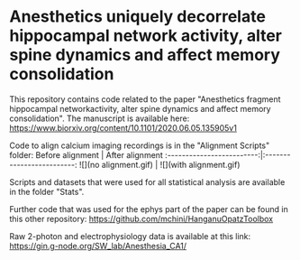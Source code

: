 # Anesthetics uniquely decorrelate hippocampal network activity, alter spine dynamics and affect memory consolidation

This repository contains code related to the paper "Anesthetics fragment hippocampal networkactivity, alter spine dynamics and affect memory consolidation".
The manuscript is available here: https://www.biorxiv.org/content/10.1101/2020.06.05.135905v1

Code to align calcium imaging recordings is in the "Alignment Scripts" folder:
Before alignment             |  After alignment
:-------------------------:|:-------------------------:
![](no alignment.gif) |  ![](with alignment.gif)

Scripts and datasets that were used for all statistical analysis are available in the folder "Stats".

Further code that was used for the ephys part of the paper can be found in this other repository: https://github.com/mchini/HanganuOpatzToolbox

Raw 2-photon and electrophysiology data is available at this link: https://gin.g-node.org/SW_lab/Anesthesia_CA1/
